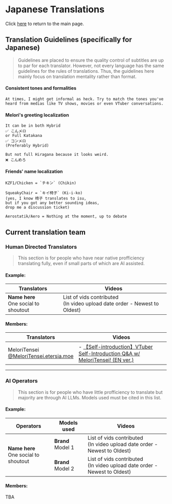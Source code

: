 # Japanese Translations

Click [here](../../../) to return to the main page.

## Translation Guidelines (specifically for Japanese)
> Guidelines are placed to ensure the quality control 
> of subtitles are up to par for each translator.
> However, not every language has the same guidelines
> for the rules of translations.
> Thus, the guidelines here mainly focus on
> translation mentality rather than format.

#### Consistent tones and formalities
```
At times, I might get informal as heck. Try to match the tones you've
heard from medias like TV shows, movies or even VTuber conversations.
```

#### Melori's greeting localization
```
It can be in both Hybrid
✅ こんメロ
or Full Katakana
✅ コンメロ
(Preferably Hybrid) 

But not full Hiragana because it looks weird.
❌ こんめろ
```
   
#### Friends' name localization
```
KZF1/Chicken = `チキン` (Chikin)

SqueakyChair = `キイ椅子` (Ki-i-ko)
(yes, I know 椅子 translates to isu, 
but if you got any better sounding ideas,
drop me a discussion ticket)

Aerostatik/Aero = Nothing at the moment, up to debate
```

## Current translation team

### Human Directed Translators

> This section is for people who have near native profficiency
> translating fully, even if small parts of which are AI assisted.


#### Example:

<table class="tg"><thead>
  <tr>
    <th class="tg-dvid">Translators</th>
    <th class="tg-dvid">Videos</th>
  </tr></thead>
<tbody>
  <tr>
    <td class="tg-0pky"><span style="font-weight:bold">Name here</span><br>One social to shoutout</td>
    <td class="tg-0pky">List of vids contributed<br>(In video upload date order - Newest to Oldest)</td>
  </tr>
</tbody>
</table>


#### Members:

<table><thead>
  <tr>
    <th>Translators</th>
    <th>Videos</th>
  </tr></thead>
<tbody>
  <tr>
    <td>MeloriTensei<br><a href="https://bsky.app/profile/meloritensei.etersia.moe" target="_blank" rel="noopener noreferrer">@MeloriTensei.etersia.moe</a></td>
    <td>- <a href="https://www.youtube.com/watch?v=JtSN_-xw_4s" target="_blank" rel="noopener noreferrer">【Self-introduction】VTuber Self-Introduction Q&amp;A w/ MeloriTensei! (EN ver.)</a><br></td>
  </tr>
</tbody>
</table>
  
 ---

### AI Operators

> This section is for people who have little profficiency to translate
> but majority are through AI LLMs. Models used must be cited in
> this list.

#### Example:

<table class="tg"><thead>
  <tr>
    <th class="tg-dvid">Operators</th>
    <th class="tg-dvid">Models used</th>
    <th class="tg-dvid">Videos</th>
  </tr></thead>
<tbody>
  <tr>
    <td class="tg-0pky" rowspan="2"><span style="font-weight:bold">Name here</span><br>One social to shoutout</td>
    <td class="tg-0pky"><span style="font-weight:bold">Brand </span>Model 1</td>
    <td class="tg-0pky">List of vids contributed<br>(In video upload date order - Newest to Oldest)</td>
  </tr>
  <tr>
    <td class="tg-0pky"><span style="font-weight:bold">Brand</span> Model 2</td>
    <td class="tg-0pky">List of vids contributed<br>(In video upload date order - Newest to Oldest)</td>
  </tr>
</tbody>
</table>


#### Members:

TBA